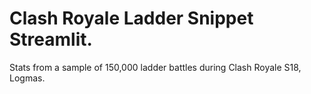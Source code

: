 # Clash Royale Ladder Snippet Streamlit.

Stats from a sample of 150,000 ladder battles during Clash Royale S18, Logmas.
